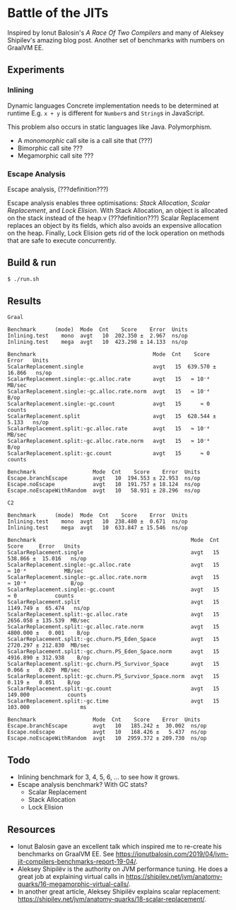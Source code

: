 # Battle of the JITs

Inspired by Ionut Balosin's _A Race Of Two Compilers_ and many of Aleksey Shipilev's amazing blog post. Another set of benchmarks with numbers on GraalVM EE.

## Experiments

### Inlining

Dynamic languages
Concrete implementation needs to be determined at runtime
E.g. `x + y` is different for `Number`s and `String`s in JavaScript.

This problem also occurs in static languages like Java.
Polymorphism.

* A _monomorphic_ call site is a call site that (???) 
* Bimorphic call site ???
* Megamorphic call site ???

### Escape Analysis

Escape analysis, (???definition???)

Escape analysis enables three optimisations: _Stack Allocation_, _Scalar Replacement_, and _Lock Elision_.
With Stack Allocation, an object is allocated on the stack instead of the heap.v (???definition???)
Scalar Replacement replaces an object by its fields, which also avoids an expensive allocation on the heap.
Finally, Lock Elision gets rid of the lock operation on methods that are safe to execute concurrently.

## Build & run

```bash
$ ./run.sh
```

## Results

```
Graal

Benchmark      (mode)  Mode  Cnt    Score    Error  Units
Inlining.test    mono  avgt   10  202.350 ±  2.967  ns/op
Inlining.test    mega  avgt   10  423.298 ± 14.133  ns/op

Benchmark                                     Mode  Cnt    Score    Error   Units
ScalarReplacement.single                      avgt   15  639.570 ± 16.866   ns/op
ScalarReplacement.single:·gc.alloc.rate       avgt   15   ≈ 10⁻⁴           MB/sec
ScalarReplacement.single:·gc.alloc.rate.norm  avgt   15   ≈ 10⁻⁴             B/op
ScalarReplacement.single:·gc.count            avgt   15      ≈ 0           counts
ScalarReplacement.split                       avgt   15  628.544 ±  5.133   ns/op
ScalarReplacement.split:·gc.alloc.rate        avgt   15   ≈ 10⁻⁴           MB/sec
ScalarReplacement.split:·gc.alloc.rate.norm   avgt   15   ≈ 10⁻⁴             B/op
ScalarReplacement.split:·gc.count             avgt   15      ≈ 0           counts

Benchmark                  Mode  Cnt    Score    Error  Units
Escape.branchEscape        avgt   10  194.553 ± 22.953  ns/op
Escape.noEscape            avgt   10  191.757 ± 18.124  ns/op
Escape.noEscapeWithRandom  avgt   10   58.931 ± 28.296  ns/op

C2

Benchmark      (mode)  Mode  Cnt    Score    Error  Units
Inlining.test    mono  avgt   10  238.480 ±  0.671  ns/op
Inlining.test    mega  avgt   10  633.847 ± 15.546  ns/op

Benchmark                                                 Mode  Cnt     Score     Error   Units
ScalarReplacement.single                                  avgt   15   538.866 ±  15.016   ns/op
ScalarReplacement.single:·gc.alloc.rate                   avgt   15    ≈ 10⁻⁴            MB/sec
ScalarReplacement.single:·gc.alloc.rate.norm              avgt   15    ≈ 10⁻⁴              B/op
ScalarReplacement.single:·gc.count                        avgt   15       ≈ 0            counts
ScalarReplacement.split                                   avgt   15  1149.749 ±  65.474   ns/op
ScalarReplacement.split:·gc.alloc.rate                    avgt   15  2656.058 ± 135.539  MB/sec
ScalarReplacement.split:·gc.alloc.rate.norm               avgt   15  4800.000 ±   0.001    B/op
ScalarReplacement.split:·gc.churn.PS_Eden_Space           avgt   15  2720.297 ± 212.830  MB/sec
ScalarReplacement.split:·gc.churn.PS_Eden_Space.norm      avgt   15  4916.890 ± 312.938    B/op
ScalarReplacement.split:·gc.churn.PS_Survivor_Space       avgt   15     0.066 ±   0.029  MB/sec
ScalarReplacement.split:·gc.churn.PS_Survivor_Space.norm  avgt   15     0.119 ±   0.051    B/op
ScalarReplacement.split:·gc.count                         avgt   15   149.000            counts
ScalarReplacement.split:·gc.time                          avgt   15   103.000                ms

Benchmark                  Mode  Cnt    Score    Error  Units
Escape.branchEscape        avgt   10   185.242 ±  30.002  ns/op
Escape.noEscape            avgt   10   168.426 ±   5.437  ns/op
Escape.noEscapeWithRandom  avgt   10  2959.372 ± 209.730  ns/op
```

## Todo

* Inlining benchmark for 3, 4, 5, 6, ... to see how it grows.
* Escape analysis benchmark? With GC stats?
  * Scalar Replacement
  * Stack Allocation
  * Lock Elision

## Resources

* Ionut Balosin gave an excellent talk which inspired me to re-create his benchmarks on GraalVM EE. See https://ionutbalosin.com/2019/04/jvm-jit-compilers-benchmarks-report-19-04/.
* Aleksey Shipilёv is the authority on JVM performance tuning. He does a great job at explaining virtual calls in https://shipilev.net/jvm/anatomy-quarks/16-megamorphic-virtual-calls/.
* In another great article, Aleksey Shipilёv explains scalar replacement: https://shipilev.net/jvm/anatomy-quarks/18-scalar-replacement/.
